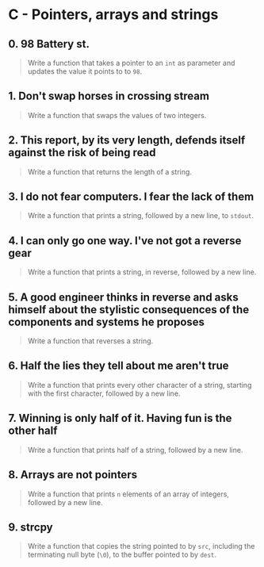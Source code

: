 # C - Pointers, arrays and strings

## 0. 98 Battery st.
> Write a function that takes a pointer to an `int` as parameter and updates the value it points to to `98`.

## 1. Don't swap horses in crossing stream
> Write a function that swaps the values of two integers.

## 2. This report, by its very length, defends itself against the risk of being read
> Write a function that returns the length of a string.

## 3. I do not fear computers. I fear the lack of them
> Write a function that prints a string, followed by a new line, to `stdout`.

## 4. I can only go one way. I've not got a reverse gear
> Write a function that prints a string, in reverse, followed by a new line.

## 5. A good engineer thinks in reverse and asks himself about the stylistic consequences of the components and systems he proposes
> Write a function that reverses a string.

## 6. Half the lies they tell about me aren't true
> Write a function that prints every other character of a string, starting with the first character, followed by a new line. 

## 7. Winning is only half of it. Having fun is the other half
> Write a function that prints half of a string, followed by a new line.

## 8. Arrays are not pointers
> Write a function that prints `n` elements of an array of integers, followed by a new line.

## 9. strcpy
> Write a function that copies the string pointed to by `src`, including the terminating null byte (`\0`), to the buffer pointed to by `dest`.
